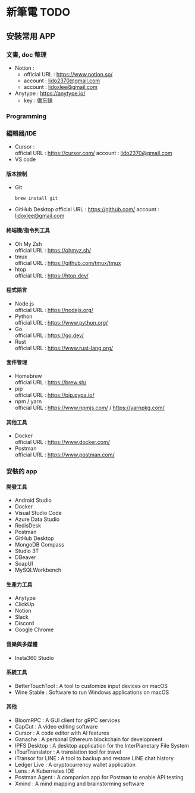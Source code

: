 # 新筆電 TODO

## 安裝常用 APP

### 文書, doc 整理
- Notion : 
    - official URL : https://www.notion.so/
    - account : lido2370@gmail.com
    - account : lidoxlee@gmail.com
- Anytype : 
    https://anytype.io/
    - key : 備忘錄

### Programming
### 編輯器/IDE
- Cursor :  
    official URL : https://cursor.com/
    account : lido2370@gmail.com
- VS code

#### 版本控制
- Git  
    ```
    brew install git
    ```

- GitHub Desktop
    official URL : https://github.com/ 
    account : lidoxlee@gmail.com

#### 終端機/指令列工具
- Oh My Zsh  
    official URL : https://ohmyz.sh/  
- tmux  
    official URL : https://github.com/tmux/tmux  
- htop  
    official URL : https://htop.dev/  

#### 程式語言
- Node.js  
    official URL : https://nodejs.org/
- Python  
    official URL : https://www.python.org/  
- Go  
    official URL : https://go.dev/
- Rust  
    official URL : https://www.rust-lang.org/  

#### 套件管理
- Homebrew  
    official URL : https://brew.sh/  
- pip  
    official URL : https://pip.pypa.io/  
- npm / yarn  
    official URL : https://www.npmjs.com/ / https://yarnpkg.com/  

#### 其他工具
- Docker  
    official URL : https://www.docker.com/  
- Postman  
    official URL : https://www.postman.com/  


### 安裝的 app
#### 開發工具
- Android Studio  
- Docker  
- Visual Studio Code  
- Azure Data Studio  
- RedisDesk  
- Postman  
- GitHub Desktop  
- MongoDB Compass  
- Studio 3T  
- DBeaver  
- SoapUI  
- MySQLWorkbench  

#### 生產力工具
- Anytype  
- ClickUp  
- Notion  
- Slack  
- Discord  
- Google Chrome  

#### 音樂與多媒體
- Insta360 Studio  

#### 系統工具
- BetterTouchTool : A tool to customize input devices on macOS
- Wine Stable : Software to run Windows applications on macOS

#### 其他
- BloomRPC : A GUI client for gRPC services
- CapCut : A video editing software
- Cursor : A code editor with AI features
- Ganache : A personal Ethereum blockchain for development
- IPFS Desktop : A desktop application for the InterPlanetary File System
- iTourTranslator : A translation tool for travel
- iTransor for LINE : A tool to backup and restore LINE chat history
- Ledger Live : A cryptocurrency wallet application
- Lens : A Kubernetes IDE
- Postman Agent : A companion app for Postman to enable API testing
- Xmind : A mind mapping and brainstorming software

